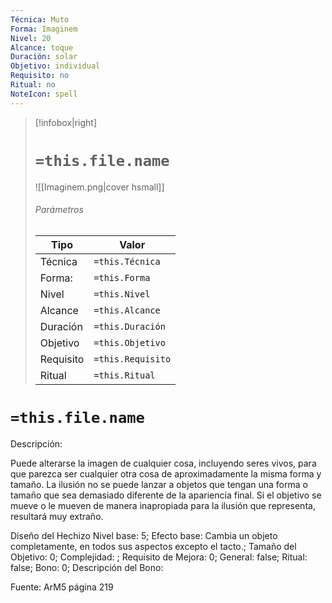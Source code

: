 ```yaml
---
Técnica: Muto
Forma: Imaginem
Nivel: 20
Alcance: toque 
Duración: solar  
Objetivo: individual
Requisito: no
Ritual: no
NoteIcon: spell
---
```


> [!infobox|right]
> # `=this.file.name`
> ![[Imaginem.png|cover hsmall]]
> ###### Parámetros
> Tipo |  Valor |
> ---|---|
> Técnica  | `=this.Técnica`  |
> Forma: | `=this.Forma`  |
> Nivel | `=this.Nivel`  |
> Alcance | `=this.Alcance` |
> Duración | `=this.Duración` |
> Objetivo | `=this.Objetivo` |
> Requisito | `=this.Requisito` |
> Ritual | `=this.Ritual` |

# `=this.file.name`
Descripción: <p>Puede alterarse la imagen de cualquier cosa, incluyendo seres vivos, para que parezca ser cualquier otra cosa de aproximadamente la misma forma y tamaño. La ilusión no se puede lanzar a objetos que tengan una forma o tamaño que sea demasiado diferente de la apariencia final. Si el objetivo se mueve o le mueven de manera inapropiada para la ilusión que representa, resultará muy extraño.</p>

Diseño del Hechizo
Nivel base: 5; Efecto base: Cambia un objeto completamente, en todos sus aspectos excepto el tacto.;  Tamaño del Objetivo: 0; Complejidad: ; Requisito de Mejora: 0; General: false; Ritual: false; Bono: 0; Descripción del Bono: 

Fuente: ArM5 página 219